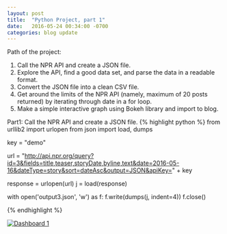 ```yaml
---
layout: post
title:  "Python Project, part 1"
date:   2016-05-24 00:34:00 -0700
categories: blog update
---
```


Path of the project:
1. Call the NPR API and create a JSON file.
2. Explore the API, find a good data set, and parse the data in a readable format.
3. Convert the JSON file into a clean CSV file.
4. Get around the limits of the NPR API (namely, maximum of 20 posts returned) by iterating through date in a for loop.
5. Make a simple interactive graph using Bokeh library and import to blog. 

Part1: Call the NPR API and create a JSON file.
{% highlight python %}
from urllib2 import urlopen
from json import load, dumps

key = "demo"

url = "http://api.npr.org/query?id=3&fields=title,teaser,storyDate,byline,text&date=2016-05-16&dateType=story&sort=dateAsc&output=JSON&apiKey=" + key

response = urlopen(url)
j = load(response)

with open('output3.json', 'w') as f:
    f.write(dumps(j, indent=4))
f.close()

{% endhighlight %}

<script type='text/javascript' src='https://public.tableau.com/javascripts/api/viz_v1.js'></script><div class='tableauPlaceholder' style='width: 654px; height: 742px;'><noscript><a href='#'><img alt='Dashboard 1 ' src='https:&#47;&#47;public.tableau.com&#47;static&#47;images&#47;Fi&#47;FirstPublicWorkbook&#47;Dashboard1&#47;1_rss.png' style='border: none' /></a></noscript><object class='tableauViz' width='654' height='742' style='display:none;'><param name='host_url' value='https%3A%2F%2Fpublic.tableau.com%2F' /> <param name='site_root' value='' /><param name='name' value='FirstPublicWorkbook&#47;Dashboard1' /><param name='tabs' value='no' /><param name='toolbar' value='yes' /><param name='static_image' value='https:&#47;&#47;public.tableau.com&#47;static&#47;images&#47;Fi&#47;FirstPublicWorkbook&#47;Dashboard1&#47;1.png' /> <param name='animate_transition' value='yes' /><param name='display_static_image' value='yes' /><param name='display_spinner' value='yes' /><param name='display_overlay' value='yes' /><param name='display_count' value='yes' /><param name='showTabs' value='y' /></object></div>

